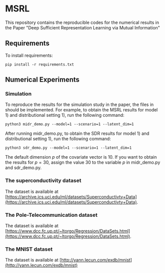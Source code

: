 # MSRL
This repository contains the reproducible codes for the numerical results in the Paper "Deep Sufficient Representation Learning via Mutual Information"

## Requirements

To install requirements:

    pip install -r requirements.txt

## Numerical Experiments

### Simulation

To reproduce the results for the simulation study in the paper, the files in should be implemented. For example, to obtain the MSRL results for model 1) and distributional setting 1), run the following command:

    python3 midr_demo.py --model=1 --scenario=1 --latent_dim=1
    
After running midr_demo.py, to obtain the SDR results for model 1) and distributional setting 1), run the following command:
    
    python3 sdr_demo.py --model=1 --scenario=1 --latent_dim=1
    
The default dimension $p$ of the covariate vector is 10. If you want to obtain the results for $p=30$, assign the value 30 to the variable $p$ in midr_demo.py and sdr_demo.py.

### The superconductivity dataset

The dataset is available at [https://archive.ics.uci.edu/ml/datasets/Superconductivty+Data](https://archive.ics.uci.edu/ml/datasets/Superconductivty+Data).

### The Pole-Telecommunication dataset

The dataset is available at [https://www.dcc.fc.up.pt/~ltorgo/Regression/DataSets.html](https://www.dcc.fc.up.pt/~ltorgo/Regression/DataSets.html).

### The MNIST dataset

The dataset is available at [http://yann.lecun.com/exdb/mnist](http://yann.lecun.com/exdb/mnist)
